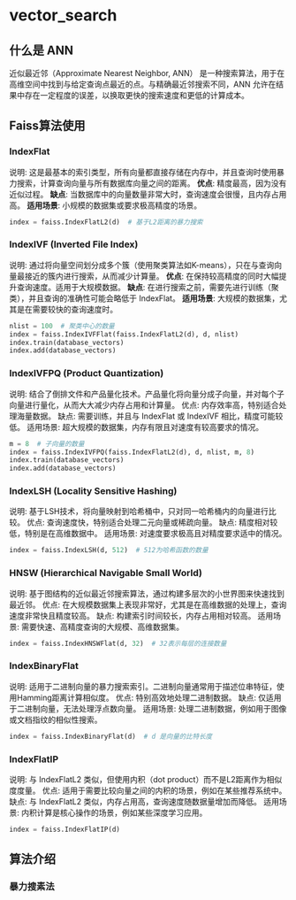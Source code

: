# vector_search
## 什么是 ANN
近似最近邻（Approximate Nearest Neighbor, ANN） 是一种搜索算法，用于在高维空间中找到与给定查询点最近的点。与精确最近邻搜索不同，ANN 允许在结果中存在一定程度的误差，以换取更快的搜索速度和更低的计算成本。

## Faiss算法使用
### IndexFlat
说明: 这是最基本的索引类型，所有向量都直接存储在内存中，并且查询时使用暴力搜索，计算查询向量与所有数据库向量之间的距离。
**优点**: 精度最高，因为没有近似过程。
**缺点**: 当数据库中的向量数量非常大时，查询速度会很慢，且内存占用高。
**适用场景**: 小规模的数据集或要求极高精度的场景。

```python
index = faiss.IndexFlatL2(d)  # 基于L2距离的暴力搜索
```
### IndexIVF (Inverted File Index)
说明: 通过将向量空间划分成多个簇（使用聚类算法如K-means），只在与查询向量最接近的簇内进行搜索，从而减少计算量。
**优点**: 在保持较高精度的同时大幅提升查询速度。适用于大规模数据。
**缺点**: 在进行搜索之前，需要先进行训练（聚类），并且查询的准确性可能会略低于 IndexFlat。
**适用场景**: 大规模的数据集，尤其是在需要较快的查询速度时。
```python
nlist = 100  # 聚类中心的数量
index = faiss.IndexIVFFlat(faiss.IndexFlatL2(d), d, nlist)
index.train(database_vectors)
index.add(database_vectors)
```


### IndexIVFPQ (Product Quantization)
说明: 结合了倒排文件和产品量化技术。产品量化将向量分成子向量，并对每个子向量进行量化，从而大大减少内存占用和计算量。
优点: 内存效率高，特别适合处理海量数据。
缺点: 需要训练，并且与 IndexFlat 或 IndexIVF 相比，精度可能较低。
适用场景: 超大规模的数据集，内存有限且对速度有较高要求的情况。
```python
m = 8  # 子向量的数量
index = faiss.IndexIVFPQ(faiss.IndexFlatL2(d), d, nlist, m, 8)
index.train(database_vectors)
index.add(database_vectors)
```

### IndexLSH (Locality Sensitive Hashing)
说明: 基于LSH技术，将向量映射到哈希桶中，只对同一哈希桶内的向量进行比较。
优点: 查询速度快，特别适合处理二元向量或稀疏向量。
缺点: 精度相对较低，特别是在高维数据中。
适用场景: 对速度要求极高且对精度要求适中的情况。
```python
index = faiss.IndexLSH(d, 512)  # 512为哈希函数的数量
```
### HNSW (Hierarchical Navigable Small World)
说明: 基于图结构的近似最近邻搜索算法，通过构建多层次的小世界图来快速找到最近邻。
优点: 在大规模数据集上表现非常好，尤其是在高维数据的处理上，查询速度非常快且精度较高。
缺点: 构建索引时间较长，内存占用相对较高。
适用场景: 需要快速、高精度查询的大规模、高维数据集。

```python
index = faiss.IndexHNSWFlat(d, 32)  # 32表示每层的连接数量
```

### IndexBinaryFlat
说明: 适用于二进制向量的暴力搜索索引。二进制向量通常用于描述位串特征，使用Hamming距离计算相似度。
优点: 特别高效地处理二进制数据。
缺点: 仅适用于二进制向量，无法处理浮点数向量。
适用场景: 处理二进制数据，例如用于图像或文档指纹的相似性搜索。
```python
index = faiss.IndexBinaryFlat(d)  # d 是向量的比特长度
```

### IndexFlatIP
说明: 与 IndexFlatL2 类似，但使用内积（dot product）而不是L2距离作为相似度度量。
优点: 适用于需要比较向量之间的内积的场景，例如在某些推荐系统中。
缺点: 与 IndexFlatL2 类似，内存占用高，查询速度随数据量增加而降低。
适用场景: 内积计算是核心操作的场景，例如某些深度学习应用。
```python
index = faiss.IndexFlatIP(d)
```

## 算法介绍
### 暴力搜素法
